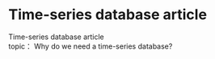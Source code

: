 # Time-series database article
Time-series database article  
topic： Why do we need a time-series database?
